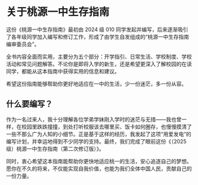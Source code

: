 # 关于桃源一中生存指南

这份《桃源一中生存指南》最初由 2024 级 010 同学发起并编写，后来逐渐吸引了各年级同学加入编写和修订工作，形成了由学生自发组成的“桃源一中生存指南编审委员会”。

全书内容全面而实用，主要分为五个部分：开学指引、日常生活、学校制度、学校活动和常见问题解答。不论你是即将入学的新生，还是希望更深入了解校园的在读同学，都能从这本指南中获得实用的信息和建议。

希望这份指南能够帮助你更好地适应在一中的生活，少一份迷茫，多一份从容。

## 什么要编写？

作为一名过来人，我十分理解各位学弟学妹刚入学时的迷茫与无措——我也曾一样，在校园里跌跌撞撞，到处打听校服该去哪里买、饭卡如何圈存，也慢慢摸清了一些不那么广为人知的小细节。正是基于这样的经历，我发起了这项“用爱发电”的编写计划，并幸运地得到不少同学的支持。最终，我们完成了眼前这份《（2025级）桃源一中生存指南（第二次修订版）》。

同时，衷心希望这本指南能帮助你更快地适应桃一的生活，安心追逐自己的梦想。愿你在不久的将来，不仅能实现自我价值，也能为我们全体中国人民，贡献自己的一份力量。